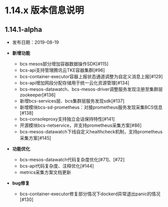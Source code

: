 # 1.14.x 版本信息说明

## 1.14.1-alpha

- 发布日期：2019-08-19

- **新增功能**
  * bcs mesos部分增加容器数据操作SDK[#115]
  * bcs-api支持管理腾讯云TKE容器集群[#96]
  * bcs-container-executor容器上报状态通道调整为自定义消息上报[#129]
  * bcs-api增加网段分配存储用于统一云化资源管理[#134]
  * bcs-mesos-datawatch、bcs-mesos-driver调整服务发现注册至集群层zookeeper[#136]
  * 新增bcs-services层、bcs集群层服务发现sdk[#137]
  * 新增模块bcs-sd-prometheus：对接prometheus服务发现采集BCS信息[#138]
  * bcs-consoleproxy支持独立会话保持特性[#141]
  * 开源模块bcs-netservice，并支持prometheus采集方案[#86]
  * bcs-mesos-datawatch下线自定义healthcheck机制，支持prometheus采集方案[#145]
  
- **功能优化**
  * bcs-mesos-datawatch代码复杂度优化[#71]、[#72]
  * bcs-api代码复杂度、注释优化[#144]
  * metrics采集方案文档更新

- **bug修复**
  * bcs-container-executor修复部分情况下dockerd异常退出panic的情况[#130]
